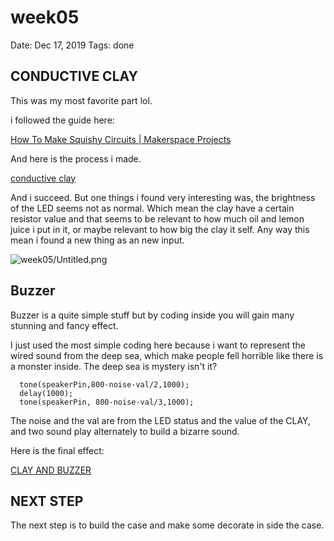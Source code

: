 # week05

Date: Dec 17, 2019
Tags: done

## CONDUCTIVE CLAY

This was my most favorite part lol.

i followed the guide here:

[How To Make Squishy Circuits | Makerspace Projects](https://www.makerspaces.com/squishy-circuits/)

And here is the process i made.

[conductive clay](https://vimeo.com/user92504253/review/385125978/05169e942e)

And i succeed. But one things i found very interesting was, the brightness of the LED seems not as normal. Which mean the clay have a certain resistor value and that seems to be relevant to how much oil and lemon juice i put in it, or maybe relevant to how big the clay it self. Any way this mean i found a new thing as an new input.

![week05/Untitled.png](week05/Untitled.png)

## Buzzer

Buzzer is a quite simple stuff but by coding inside you will gain many stunning and fancy effect.

I just used the most simple coding here because i want to represent the wired sound from the deep sea, which make people fell horrible like there is a monster inside. The deep sea is mystery isn't it?

      tone(speakerPin,800-noise-val/2,1000);
      delay(1000);
      tone(speakerPin, 800-noise-val/3,1000);

The noise and the val are from the LED status and the value of the CLAY, and two sound play alternately to build a bizarre sound.

Here is the final effect:

[CLAY AND BUZZER](https://vimeo.com/user92504253/review/385127675/c7b84ad3a8)

## NEXT STEP

The next step is to build the case and make some decorate in side the case.
